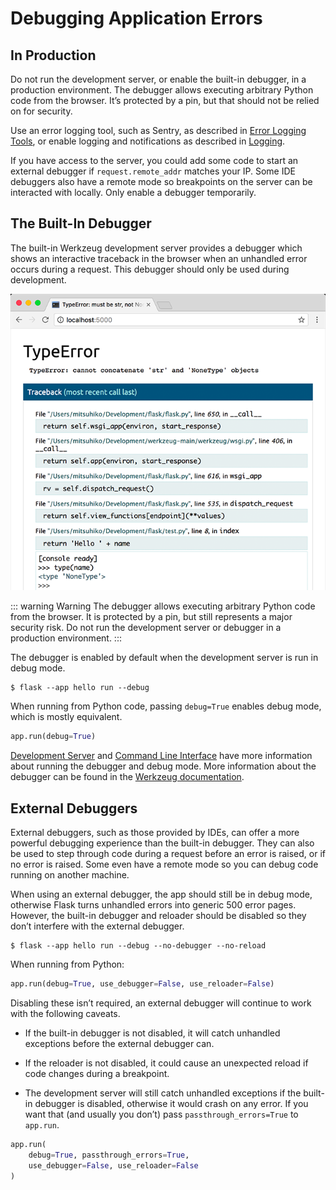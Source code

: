 # Debugging Application Errors

## In Production

Do not run the development server, or enable the built-in debugger, in a production environment. The debugger allows executing arbitrary Python code from the browser. It’s protected by a pin, but that should not be relied on for security.

Use an error logging tool, such as Sentry, as described in [Error Logging Tools](https://flask.palletsprojects.com/en/2.3.x/errorhandling/#error-logging-tools), or enable logging and notifications as described in [Logging](https://flask.palletsprojects.com/en/2.3.x/logging/).

If you have access to the server, you could add some code to start an external debugger if `request.remote_addr` matches your IP. Some IDE debuggers also have a remote mode so breakpoints on the server can be interacted with locally. Only enable a debugger temporarily.

## The Built-In Debugger

The built-in Werkzeug development server provides a debugger which shows an interactive traceback in the browser when an unhandled error occurs during a request. This debugger should only be used during development.

![debugger_in_action](/public/flask/debugger_in_action.png)

::: warning Warning
The debugger allows executing arbitrary Python code from the browser. It is protected by a pin, but still represents a major security risk. Do not run the development server or debugger in a production environment.
:::

The debugger is enabled by default when the development server is run in debug mode.

```shell
$ flask --app hello run --debug
```

When running from Python code, passing `debug=True` enables debug mode, which is mostly equivalent.

```python
app.run(debug=True)
```

[Development Server](https://flask.palletsprojects.com/en/2.3.x/server/) and [Command Line Interface](https://flask.palletsprojects.com/en/2.3.x/cli/) have more information about running the debugger and debug mode. More information about the debugger can be found in the [Werkzeug documentation](https://werkzeug.palletsprojects.com/debug/).

## External Debuggers

External debuggers, such as those provided by IDEs, can offer a more powerful debugging experience than the built-in debugger. They can also be used to step through code during a request before an error is raised, or if no error is raised. Some even have a remote mode so you can debug code running on another machine.

When using an external debugger, the app should still be in debug mode, otherwise Flask turns unhandled errors into generic 500 error pages. However, the built-in debugger and reloader should be disabled so they don’t interfere with the external debugger.

```shell
$ flask --app hello run --debug --no-debugger --no-reload
```

When running from Python:

```python
app.run(debug=True, use_debugger=False, use_reloader=False)
```

Disabling these isn’t required, an external debugger will continue to work with the following caveats.

- If the built-in debugger is not disabled, it will catch unhandled exceptions before the external debugger can.

- If the reloader is not disabled, it could cause an unexpected reload if code changes during a breakpoint.

- The development server will still catch unhandled exceptions if the built-in debugger is disabled, otherwise it would crash on any error. If you want that (and usually you don’t) pass `passthrough_errors=True` to `app.run`.

```python
app.run(
    debug=True, passthrough_errors=True,
    use_debugger=False, use_reloader=False
)
```
